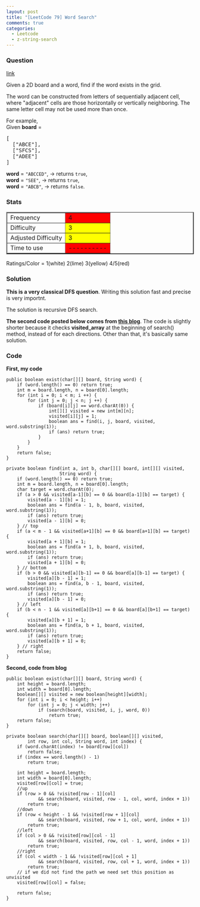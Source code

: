 ```yaml
---
layout: post
title: "[LeetCode 79] Word Search"
comments: true
categories:
  - Leetcode
  - z-string-search
---
```


### Question

[link](https://oj.leetcode.com/problems/word-search/)

<div class="question-content">
            <p></p><p>
Given a 2D board and a word, find if the word exists in the grid.
</p>
<p>
The word can be constructed from letters of sequentially adjacent cell, where "adjacent" cells are those horizontally or vertically neighboring. The same letter cell may not be used more than once.
</p>

<p>
For example,<br>
Given <b>board</b> = 
</p><pre>[
  ["ABCE"],
  ["SFCS"],
  ["ADEE"]
]
</pre>

<b>word</b> = <code>"ABCCED"</code>, -&gt; returns <code>true</code>,<br>
<b>word</b> = <code>"SEE"</code>, -&gt; returns <code>true</code>,<br>
<b>word</b> = <code>"ABCB"</code>, -&gt; returns <code>false</code>.<br>

<p></p><p></p>
</div>

### Stats

<table border="2">
	<tr>
		<td>Frequency</td>
		<td bgcolor="red">4</td>
	</tr>
	<tr>
		<td>Difficulty</td>
		<td bgcolor="yellow">3</td>
	</tr>
	<tr>
		<td>Adjusted Difficulty</td>
		<td bgcolor="yellow">3</td>
	</tr>
	<tr>
		<td>Time to use</td>
		<td bgcolor="red">----------</td>
	</tr>
</table>

Ratings/Color = 1(white) 2(lime) 3(yellow) 4/5(red)

### Solution

**This is a very classical DFS question**. Writing this solution fast and precise is very importnt.

The solution is recursive DFS search.

**The second code posted below comes from [this blog](http://needjobasap.blogspot.sg/2014/01/word-search-leetcode.html)**. The code is slightly shorter because it checks **visited_array** at the beginning of search() method, instead of for each directions. Other than that, it's basically same solution.

### Code

**First, my code**

    public boolean exist(char[][] board, String word) {
        if (word.length() == 0) return true;
        int m = board.length, n = board[0].length;
        for (int i = 0; i < m; i ++) {
            for (int j = 0; j < n; j ++) {
                if (board[i][j] == word.charAt(0)) {
                    int[][] visited = new int[m][n];
                    visited[i][j] = 1;
                    boolean ans = find(i, j, board, visited, word.substring(1));
                    if (ans) return true;
                }
            }
        }
        return false;
    }

    private boolean find(int a, int b, char[][] board, int[][] visited,
                        String word) {
        if (word.length() == 0) return true;
        int m = board.length, n = board[0].length;
        char target = word.charAt(0);
        if (a > 0 && visited[a-1][b] == 0 && board[a-1][b] == target) {
            visited[a - 1][b] = 1;
            boolean ans = find(a - 1, b, board, visited, word.substring(1));
            if (ans) return true;
            visited[a - 1][b] = 0;
        } // top
        if (a < m - 1 && visited[a+1][b] == 0 && board[a+1][b] == target) {
            visited[a + 1][b] = 1;
            boolean ans = find(a + 1, b, board, visited, word.substring(1));
            if (ans) return true;
            visited[a + 1][b] = 0;
        } // bottom
        if (b > 0 && visited[a][b-1] == 0 && board[a][b-1] == target) {
            visited[a][b - 1] = 1;
            boolean ans = find(a, b - 1, board, visited, word.substring(1));
            if (ans) return true;
            visited[a][b - 1] = 0;
        } // left
        if (b < n - 1 && visited[a][b+1] == 0 && board[a][b+1] == target) {
            visited[a][b + 1] = 1;
            boolean ans = find(a, b + 1, board, visited, word.substring(1));
            if (ans) return true;
            visited[a][b + 1] = 0;
        } // right
        return false;
    }

**Second, code from blog**

    public boolean exist(char[][] board, String word) {
        int height = board.length;
        int width = board[0].length;
        boolean[][] visited = new boolean[height][width];
        for (int i = 0; i < height; i++)
            for (int j = 0; j < width; j++)
                if (search(board, visited, i, j, word, 0))
                    return true;
        return false;
    }

    private boolean search(char[][] board, boolean[][] visited,
            int row, int col, String word, int index) {
        if (word.charAt(index) != board[row][col])
            return false;
        if (index == word.length() - 1)
            return true;

        int height = board.length;
        int width = board[0].length;
        visited[row][col] = true;
        //up
        if (row > 0 && !visited[row - 1][col]
                && search(board, visited, row - 1, col, word, index + 1))
            return true;
        //down
        if (row < height - 1 && !visited[row + 1][col]
                && search(board, visited, row + 1, col, word, index + 1))
            return true;
        //left
        if (col > 0 && !visited[row][col - 1]
                && search(board, visited, row, col - 1, word, index + 1))
            return true;
        //right
        if (col < width - 1 && !visited[row][col + 1]
                && search(board, visited, row, col + 1, word, index + 1))
            return true;
        // if we did not find the path we need set this position as unvisited
        visited[row][col] = false;

        return false;
    }
